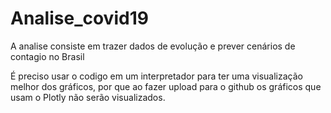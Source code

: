 # Analise_covid19

A analise consiste em trazer dados de evolução e prever cenários de contagio no Brasil

É preciso usar o codigo em um interpretador para ter uma visualização melhor dos gráficos, por que ao fazer upload para o github os gráficos que 
usam o Plotly não serão visualizados.
